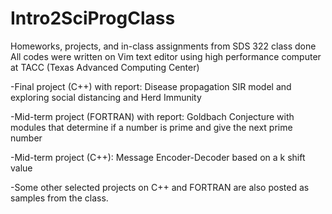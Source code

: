 # Intro2SciProgClass
Homeworks, projects, and in-class assignments from SDS 322 class done
All codes were written on Vim text editor using high performance computer at TACC (Texas Advanced Computing Center)


-Final project (C++) with report: Disease propagation SIR model and exploring social distancing and Herd Immunity 

-Mid-term project (FORTRAN) with report: Goldbach Conjecture with modules that determine if a number is prime and give the next prime number

-Mid-term project (C++): Message Encoder-Decoder based on a k shift value


-Some other selected projects on C++ and FORTRAN are also posted as samples from the class.
